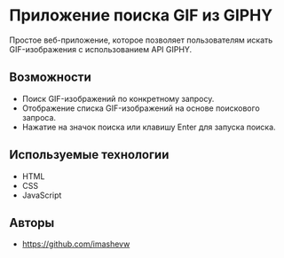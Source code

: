 # Приложение поиска GIF из GIPHY

Простое веб-приложение, которое позволяет пользователям искать GIF-изображения с использованием API GIPHY.

## Возможности

- Поиск GIF-изображений по конкретному запросу.
- Отображение списка GIF-изображений на основе поискового запроса.
- Нажатие на значок поиска или клавишу Enter для запуска поиска.

## Используемые технологии

- HTML
- CSS
- JavaScript

## Авторы
- https://github.com/imashevw
